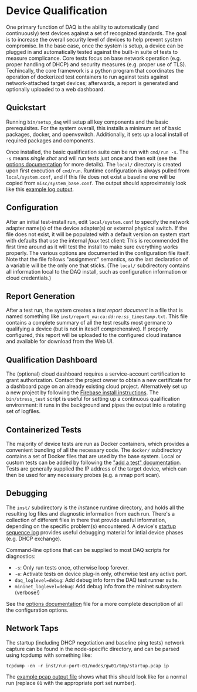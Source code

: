 # Device Qualification

One primary function of DAQ is the ability to automatically (and continuously) test devices against
a set of recognized standards. The goal is to increase the overall security level of devices to
help prevent system compromise. In the base case, once the system is setup, a device can be plugged in
and automatically tested against the built-in suite of tests to measure complicance. Core tests
focus on base network operation (e.g. proper handling of DHCP) and security measures (e.g. proper
use of TLS). Techincally, the core framework is a python program that coordinates the operation of
dockerized test containers to run against tests against network-attached target devices; afterwards,
a report is generated and optionally uploaded to a web dashboard.

## Quickstart

Running `bin/setup_daq` will setup all key components and the basic prerequisites.
For the system overall, this installs a minimum set of basic packages, docker, and openvswitch.
Additionally, it sets up a local install of required packages and components.

Once installed, the basic qualification suite can be run with `cmd/run -s`. The `-s`
means <em>single shot</em> and will run tests just once and then exit (see the
[options documentation](options.md) for more details). The `local/` directory is 
created upon first execution of `cmd/run`. Runtime configuration
is always pulled from `local/system.conf`, and if this file does not exist a baseline
one will be copied from `misc/system_base.conf`.
The output should approximately look like this [example log output](run_log.md).

## Configuration

After an initial test-install run, edit `local/system.conf` to specify the network adapter
name(s) of the device adapter(s) or external physical switch.
If the file does not exist, it will be populated with a default version on system start with
defaults that use the internal _faux_ test client: This is recommended the first time around
as it will test the install to make sure everything works properly. The various options are
documented in the configuration file itself. Note that the file follows "assignment" semantics,
so the last declaration of a variable will be the only one that sticks. (The `local/`
subdirectory contains all information local to the DAQ install, such as configuration information
or cloud credentials.)

## Report Generation

After a test run, the system creates a <em>test report document</em> in a file that is named
something like <code>inst/report_<em>ma:ca:dd:re:ss</em>_<em>timestamp</em>.txt</code>. This file
contains a complete summary of all the test results most germane to qualifying a device (but is not
in iteself comprehensive). If properly configured, this report will be uploaded to the configured
cloud instance and available for download from the Web UI.

## Qualification Dashboard

The (optional) cloud dashboard requires a service-account certification to grant authorization.
Contact the project owner to obtain a new certificate for a dashboard page on an already
existing cloud project. Alternatively set up a new project by following the
[Firebase install instructions](firebase.md). The `bin/stress_test` script is useful for
setting up a continuous qualification environment: it runs in the background and pipes the output
into a rotating set of logfiles.

## Containerized Tests

The majority of device tests are run as Docker containers, which provides a convenient bundling of
all the necessary code. The `docker/` subdirectory contains a set of Docker files that are used
by the base system. Local or custom tests can be added by following the
["add a test" documentation](add_test.md). Tests are generally supplied the IP address of the
target device, which can then be used for any necessary probes (e.g. a nmap port scan).

## Debugging

The `inst/` subdirectory is the <em>inst</em>ance runtime directory, and holds all the resulting
log files and diagnostic information from each run. There's a collection of different files in
there that provide useful information, depending on the specific problem(s) encountered. A device's
[startup sequence log](startup_pcap.md) provides useful debugging material for intial device
phases (e.g. DHCP exchange).

Command-line options that can be supplied to most DAQ scripts for diagnostics:
* `-s`: Only run tests once, otherwise loop forever.
* `-e`: Activate tests on device plug-in only, otherwise test any active port.
* `daq_loglevel=debug`: Add debug info form the DAQ test runner suite.
* `mininet_loglevel=debug`: Add debug info from the mininet subsystem (verbose!)

See the [options documentation](options.md) file for a more complete
description of all the configuration options.

## Network Taps

The startup (including DHCP negotiation and baseline ping tests) network capture can be found
in the node-specific directory, and can be parsed using tcpdump with something like:

`tcpdump -en -r inst/run-port-01/nodes/gw01/tmp/startup.pcap ip`

The [example pcap output file](startup_pcap.md) shows what this should look like for a
normal run (replace `01` with the appropriate port set number).

